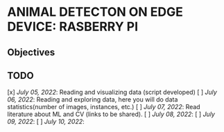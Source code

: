 # ANIMAL DETECTON ON EDGE DEVICE: RASBERRY PI

## Objectives

## TODO

[x] *July 05, 2022*: Reading and visualizing data (script developed)
[ ] *July 06, 2022*: Reading and exploring data, here you will do data statistics(number of images, instances, etc.)
[ ] *July 07, 2022*: Read literature about ML and CV (links to be shared).
[ ] *July 08, 2022*: 
[ ] *July 09, 2022*: 
[ ] *July 10, 2022*: 


